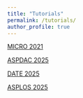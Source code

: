 ```yaml
---
title: "Tutorials"
permalink: /tutorials/
author_profile: true
---
```


[MICRO 2021](https://ericlyun.github.io/micro2021)

[ASPDAC 2025](https://ericlyun.github.io/aspdac2025)

[DATE 2025](https://ericlyun.github.io/date2025)

[ASPLOS 2025](https://ericlyun.github.io/asplos2025)
